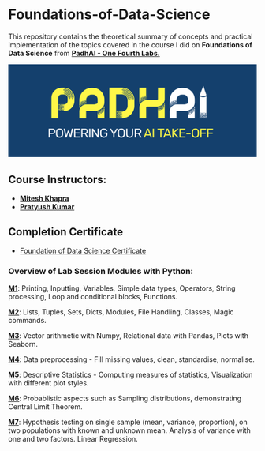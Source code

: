 # Foundations-of-Data-Science

This repository contains the theoretical summary of concepts and practical implementation of the topics covered in the course I did on **Foundations of Data Science** from [**PadhAI - One Fourth Labs.**](https://padhai.onefourthlabs.in/courses/data-science)

![PadhAI](Images/padhai.png)

## Course Instructors:

- [**Mitesh Khapra**](https://www.cse.iitm.ac.in/~miteshk/)
- [**Pratyush Kumar**](http://www.cse.iitm.ac.in/~pratyush/)

## Completion Certificate

- [Foundation of Data Science Certificate](Images/FDS-PadhAI.pdf)


### Overview of Lab Session Modules with Python:

[**M1**](Lab-Sessions/M01_Week03-Python-I): Printing, Inputting, Variables, Simple data types, Operators, String processing, Loop and conditional blocks, Functions.

[**M2**](Lab-Sessions/M02_Week05-Python-II): Lists, Tuples, Sets, Dicts, Modules, File Handling, Classes, Magic commands.

[**M3**](Lab-Sessions/M03_Week08-Numpy): Vector arithmetic with Numpy, Relational data with Pandas, Plots with Seaborn.

[**M4**](Lab-Sessions/M04_Week09-Pandas): Data preprocessing - Fill missing values, clean, standardise, normalise.

[**M5**](Lab-Sessions/M05_Week11-Visualization): Descriptive Statistics - Computing measures of statistics, Visualization with different plot styles.

[**M6**](Lab-Sessions/M06_Week13-Case_Study): Probablistic aspects such as Sampling distributions, demonstrating Central Limit Theorem.

[**M7**](Lab-Sessions/M07_Week22-Hypothesis_Testing): Hypothesis testing on single sample (mean, variance, proportion), on two populations with known and unknown mean. Analysis of variance with one and two factors. Linear Regression.
